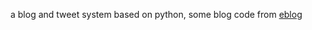 a blog and tweet system based on python, some blog code from [eblog](https://github.com/whbjob/eblog)